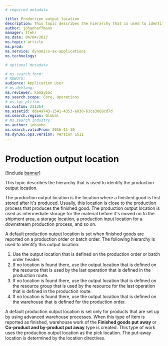 ```yaml
---
# required metadata

title: Production output location
description: This topic describes the hierarchy that is used to identify the production output location.
author: johanhoffmann
manager: tfehr
ms.date: 04/04/2017
ms.topic: article
ms.prod: 
ms.service: dynamics-ax-applications
ms.technology: 

# optional metadata

# ms.search.form: 
# ROBOTS: 
audience: Application User
# ms.devlang: 
ms.reviewer: kamaybac
ms.search.scope: Core, Operations
# ms.tgt_pltfrm: 
ms.custom: 221264
ms.assetid: dde49743-1541-4353-a030-63ca3069cd7d
ms.search.region: Global
# ms.search.industry: 
ms.author: johanho
ms.search.validFrom: 2016-11-30
ms.dyn365.ops.version: Version 1611
---
```


# Production output location

[!include [banner](../includes/banner.md)]

This topic describes the hierarchy that is used to identify the production output location.

The production output location is the location where a finished good is first stored after it's produced. Usually, this location is close to the production process that produces the finished good. The production output location is used as intermediate storage for the material before it's moved on to the shipment area, a storage location, a production input location for a downstream production process, and so on. 

A default production output location is set when finished goods are reported on a production order or batch order. The following hierarchy is used to identify this output location:

1. Use the output location that is defined on the production order or batch order header.
2. If no location is found there, use the output location that is defined on the resource that is used by the last operation that is defined in the production route.
3. If no location is found there, use the output location that is defined on the resource group that is used by the resource for the last operation that is defined in the production route.
4. If no location is found there, use the output location that is defined on the warehouse that is defined for the production order.

A default production output location is set only for products that are set up by using advanced warehouse processes. When this type of item is reported as finished, warehouse work of the **Finished goods put away** or **Co-product and by-product put away** type is created. This type of work uses the production output location as the pick location. The put-away location is determined by the location directives.
